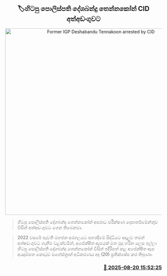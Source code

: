 <p align='center'><b><h2 align='center' title='Former IGP Deshabandu Tennakoon arrested by CID'>🏷හිටපු පොලිස්පති දේශබන්දු තෙන්නකෝන් CID අත්අඩංගුවට</h2></b></p>
<p align='center'><img src='https://helakuru.sgp1.cdn.digitaloceanspaces.com/esana/images/lib/deshabandu-thennakoon-new.jpg' width='600' alt='Former IGP Deshabandu Tennakoon arrested by CID'></p>

> හිටපු පොලිස්පති දේශබන්දු තෙන්නකෝන් අපරාධ පරීක්ෂණ දෙපාර්තමේන්තුව විසින් අත්අඩංගුවට ගෙන තිබෙනවා.

> 2022 වසරේ පැවති මහජන අරගලයට පහරදීමේ සිද්ධියට අදාළව තමන් අත්අඩංගුවට ගැනීම වළක්වමින්, අපේක්ෂිත ඇපයක් මත මුදා හරින ලෙස ඉල්ලා හිටපු පොලිස්පති දේශබන්දු තෙන්නකෝන් විසින් ඉදිරිපත් කළ අපේක්ෂිත ඇප අයදුම්පත කොටුව මහේස්ත්‍රාත් අධිකරණය අද (20) ප්‍රතික්ෂේප කර තිබුණා.



<h3 align='right'><a href='https://www.helakuru.lk/esana/p/112881/'>📅 2025-08-20 15:52:25</a></h3>
